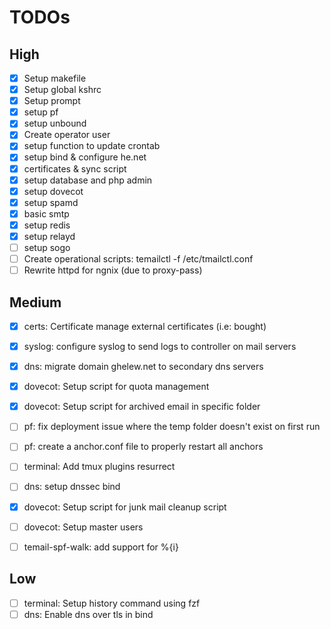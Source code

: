 
# TODOs

## High
- [x] Setup makefile
- [x] Setup global kshrc
- [x] Setup prompt
- [x] setup pf
- [x] setup unbound
- [x] Create operator user
- [x] setup function to update crontab
- [x] setup bind & configure he.net
- [x] certificates & sync script
- [x] setup database and php admin
- [x] setup dovecot
- [x] setup spamd
- [x] basic smtp
- [x] setup redis
- [x] setup relayd
- [ ] setup sogo
- [ ] Create operational scripts: temailctl -f /etc/tmailctl.conf
- [ ] Rewrite httpd for ngnix (due to proxy-pass)

## Medium
- [x] certs: Certificate manage external certificates (i.e: bought)
- [x] syslog: configure syslog to send logs to controller on mail servers
- [x] dns: migrate domain ghelew.net to secondary dns servers 
- [x] dovecot: Setup script for quota management
- [x] dovecot: Setup script for archived email in specific folder
- [ ] pf: fix deployment issue where the temp folder doesn't exist on first run
- [ ] pf: create a anchor.conf file to properly restart all anchors
- [ ] terminal: Add tmux plugins resurrect
- [ ] dns: setup dnssec bind
- [x] dovecot: Setup script for junk mail cleanup script
- [ ] dovecot: Setup master users
- [ ] temail-spf-walk: add support for %{i}



## Low
- [ ] terminal: Setup history command using fzf
- [ ] dns: Enable dns over tls in bind
